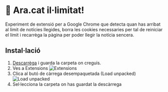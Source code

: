 # 🚀 Ara.cat il·limitat!
Experiment de extensió per a Google Chrome que detecta quan has arribat al límit de notícies llegides, borra les cookies necessaries per tal de reiniciar el límit i recarrèga la pàgina per poder llegir la notícia sencera.

## Instal·lació

1. [Descarrèga](https://github.com/manelgarcia/ara-chrome-extension/archive/master.zip) i guarda la carpeta on creguis.
2. Ves a Extensions
![Extensions](https://image.ibb.co/k9ipLU/Screen_Shot_2018_09_08_at_19_28_07.png)
3. Clica al butó de càrrega desempaquetada (Load unpacked)
![Load unpacked](https://image.ibb.co/cOaEn9/Screen_Shot_2018_09_08_at_19_31_17.png)
4. Sel·lecciona la carpeta on has guardat la descàrrega
